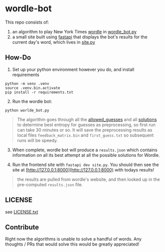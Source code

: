 # wordle-bot

This repo consists of:

1. an algorithm to play New York Times [wordle](https://fastapi.tiangolo.com/#example) in [wordle_bot.py](./wordle_bot.py)
2. a small site built using [fastapi](https://fastapi.tiangolo.com/#example) that displays the bot's results for the current day's word, which lives in [site.py](./site.py)

## How-Do

1. Set up your python environment however you do, and install requirements

```shell
python -m venv .venv
source .venv.bin.activate
pip install -r requirements.txt
```

2. Run the wordle bot:

```shell
python worlde_bot.py
```

> The algorithm goes through all the [allowed_guesses](./allowed_guesses.txt) and all [solutions](./solutions.txt) to determine best entropy for guesses as preprocessing, so first run can take 30 minutes or so. It will save the preprocessing results as local files `feedback_matrix.bin` and `first_guess.txt` so subsequent runs will be speedy.

3. When complete, wordle bot will produce a `results.json` which contains information on all its best attempt at all the possible solutions for Wordle.

4. Run the frontend site with `fastapi dev site.py`. You should then see the site at [http://127.0.0.1:8000](http://127.0.0.1:8000) with todays results!

> the results are pulled from wordle's website, and then looked up in the pre-computed `results.json` file.

## LICENSE

see [LICENSE.txt](./LICENSE.txt)

## Contribute

Right now the algorithms is unable to solve a handful of words. Any thoughts / PRs that would solve this would be greatly appreciated!
